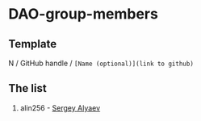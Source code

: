 # DAO-group-members
## Template
N / GitHub handle / `[Name (optional)](link to github)`
## The list
1. alin256 - [Sergey Alyaev](https://github.com/alin256)
